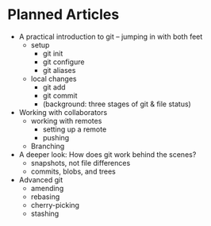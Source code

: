 # Planned Articles

* A practical introduction to git – jumping in with both feet
  * setup
    * git init
    * git configure
    * git aliases
  * local changes
    * git add
    * git commit
    * (background: three stages of git & file status)
* Working with collaborators
  * working with remotes
    * setting up a remote
    * pushing
  * Branching
* A deeper look: How does git work behind the scenes?
  * snapshots, not file differences
  * commits, blobs, and trees
* Advanced git
  * amending
  * rebasing
  * cherry-picking
  * stashing